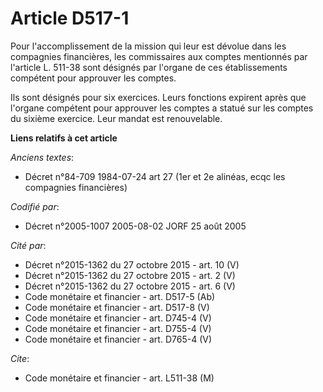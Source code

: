 # Article D517-1

Pour l'accomplissement de la mission qui leur est dévolue dans les compagnies financières, les commissaires aux comptes
mentionnés par l'article L. 511-38 sont désignés par l'organe de ces établissements compétent pour approuver les comptes.

Ils sont désignés pour six exercices. Leurs fonctions expirent après que l'organe compétent pour approuver les comptes a
statué sur les comptes du sixième exercice. Leur mandat est renouvelable.

**Liens relatifs à cet article**

_Anciens textes_:

  - Décret n°84-709 1984-07-24 art 27 (1er et 2e alinéas, ecqc les compagnies financières)

_Codifié par_:

  - Décret n°2005-1007 2005-08-02 JORF 25 août 2005

_Cité par_:

  - Décret n°2015-1362 du 27 octobre 2015 - art. 10 (V)
  - Décret n°2015-1362 du 27 octobre 2015 - art. 2 (V)
  - Décret n°2015-1362 du 27 octobre 2015 - art. 6 (V)
  - Code monétaire et financier - art. D517-5 (Ab)
  - Code monétaire et financier - art. D517-8 (V)
  - Code monétaire et financier - art. D745-4 (V)
  - Code monétaire et financier - art. D755-4 (V)
  - Code monétaire et financier - art. D765-4 (V)

_Cite_:

  - Code monétaire et financier - art. L511-38 (M)
